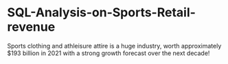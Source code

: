 # SQL-Analysis-on-Sports-Retail-revenue
Sports clothing and athleisure attire is a huge industry, worth approximately $193 billion in 2021 with a strong growth forecast over the next decade!
